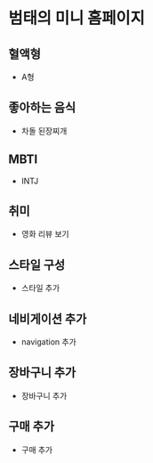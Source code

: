 # 범태의 미니 홈페이지

## 혈액형
- A형

## 좋아하는 음식
- 차돌 된장찌개

## MBTI
- INTJ

## 취미
- 영화 리뷰 보기

## 스타일 구성
- 스타일 추가

## 네비게이션 추가
- navigation 추가

## 장바구니 추가
- 장바구니 추가

## 구매 추가
- 구매 추가
